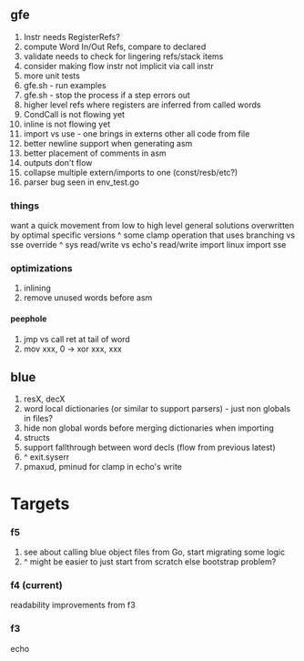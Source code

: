 ## gfe

1. Instr needs RegisterRefs?
1. compute Word In/Out Refs, compare to declared
1. validate needs to check for lingering refs/stack items
1. consider making flow instr not implicit via call instr
1. more unit tests
1. gfe.sh - run examples
1. gfe.sh - stop the process if a step errors out
1. higher level refs where registers are inferred from called words
1. CondCall is not flowing yet
1. inline is not flowing yet
1. import vs use - one brings in externs other all code from file
1. better newline support when generating asm
1. better placement of comments in asm
1. outputs don't flow
1. collapse multiple extern/imports to one (const/resb/etc?) 
1. parser bug seen in env_test.go

### things

want a quick movement from low to high level
general solutions overwritten by optimal specific versions
^ some clamp operation that uses branching vs sse override
^ sys read/write vs echo's read/write
import linux
import sse

### optimizations

1. inlining
1. remove unused words before asm

#### peephole

1. jmp vs call ret at tail of word
1. mov xxx, 0 -> xor xxx, xxx

## blue

1. resX, decX
1. word local dictionaries (or similar to support parsers) - just non globals in files?
1. hide non global words before merging dictionaries when importing
1. structs
1. support fallthrough between word decls (flow from previous latest)
1. ^ exit.syserr
1. pmaxud, pminud for clamp in echo's write

# Targets

### f5

1. see about calling blue object files from Go, start migrating some logic
1. ^ might be easier to just start from scratch else bootstrap problem?

### f4 (current)

readability improvements from f3

### f3

echo
